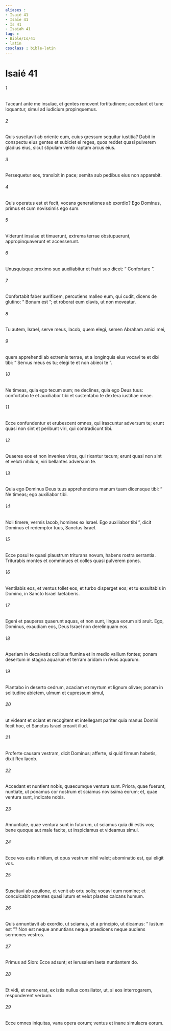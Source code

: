 ```yaml
---
aliases : 
- Isaié 41
- Isaïe 41
- Is 41
- Isaiah 41
tags : 
- Bible/Is/41
- latin
cssclass : bible-latin
---
```


# Isaié 41

###### 1
Taceant ante me insulae, et gentes renovent fortitudinem; accedant et tunc loquantur, simul ad iudicium propinquemus.
###### 2
Quis suscitavit ab oriente eum, cuius gressum sequitur iustitia? Dabit in conspectu eius gentes et subiciet ei reges, quos reddet quasi pulverem gladius eius, sicut stipulam vento raptam arcus eius.
###### 3
Persequetur eos, transibit in pace; semita sub pedibus eius non apparebit.
###### 4
Quis operatus est et fecit, vocans generationes ab exordio? Ego Dominus, primus et cum novissimis ego sum.
###### 5
Viderunt insulae et timuerunt, extrema terrae obstupuerunt, appropinquaverunt et accesserunt.
###### 6
Unusquisque proximo suo auxiliabitur et fratri suo dicet: “ Confortare ”.
###### 7
Confortabit faber aurificem, percutiens malleo eum, qui cudit, dicens de glutino: “ Bonum est ”; et roborat eum clavis, ut non moveatur.
###### 8
Tu autem, Israel, serve meus, Iacob, quem elegi, semen Abraham amici mei,
###### 9
quem apprehendi ab extremis terrae, et a longinquis eius vocavi te et dixi tibi: “ Servus meus es tu; elegi te et non abieci te ”.
###### 10
Ne timeas, quia ego tecum sum; ne declines, quia ego Deus tuus: confortabo te et auxiliabor tibi et sustentabo te dextera iustitiae meae.
###### 11
Ecce confundentur et erubescent omnes, qui irascuntur adversum te; erunt quasi non sint et peribunt viri, qui contradicunt tibi.
###### 12
Quaeres eos et non invenies viros, qui rixantur tecum; erunt quasi non sint et veluti nihilum, viri bellantes adversum te.
###### 13
Quia ego Dominus Deus tuus apprehendens manum tuam dicensque tibi: “ Ne timeas; ego auxiliabor tibi.
###### 14
Noli timere, vermis Iacob, homines ex Israel. Ego auxiliabor tibi ”, dicit Dominus et redemptor tuus, Sanctus Israel.
###### 15
Ecce posui te quasi plaustrum triturans novum, habens rostra serrantia. Triturabis montes et comminues et colles quasi pulverem pones.
###### 16
Ventilabis eos, et ventus tollet eos, et turbo disperget eos; et tu exsultabis in Domino, in Sancto Israel laetaberis.
###### 17
Egeni et pauperes quaerunt aquas, et non sunt, lingua eorum siti aruit. Ego, Dominus, exaudiam eos, Deus Israel non derelinquam eos.
###### 18
Aperiam in decalvatis collibus flumina et in medio vallium fontes; ponam desertum in stagna aquarum et terram aridam in rivos aquarum.
###### 19
Plantabo in deserto cedrum, acaciam et myrtum et lignum olivae; ponam in solitudine abietem, ulmum et cupressum simul,
###### 20
ut videant et sciant et recogitent et intellegant pariter quia manus Domini fecit hoc, et Sanctus Israel creavit illud.
###### 21
Proferte causam vestram, dicit Dominus; afferte, si quid firmum habetis, dixit Rex Iacob.
###### 22
Accedant et nuntient nobis, quaecumque ventura sunt. Priora, quae fuerunt, nuntiate, ut ponamus cor nostrum et sciamus novissima eorum; et, quae ventura sunt, indicate nobis.
###### 23
Annuntiate, quae ventura sunt in futurum, ut sciamus quia dii estis vos; bene quoque aut male facite, ut inspiciamus et videamus simul.
###### 24
Ecce vos estis nihilum, et opus vestrum nihil valet; abominatio est, qui eligit vos.
###### 25
Suscitavi ab aquilone, et venit ab ortu solis; vocavi eum nomine; et conculcabit potentes quasi lutum et velut plastes calcans humum.
###### 26
Quis annuntiavit ab exordio, ut sciamus, et a principio, ut dicamus: “ Iustum est ”? Non est neque annuntians neque praedicens neque audiens sermones vestros.
###### 27
Primus ad Sion: Ecce adsunt; et Ierusalem laeta nuntiantem do.
###### 28
Et vidi, et nemo erat, ex istis nullus consiliator, ut, si eos interrogarem, responderent verbum.
###### 29
Ecce omnes iniquitas, vana opera eorum; ventus et inane simulacra eorum.
